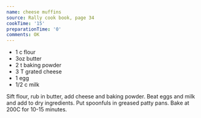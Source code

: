 ```yaml
---
name: cheese muffins
source: Rally cook book, page 34
cookTime: '15'
preparationTime: '0'
comments: OK
---
```


* 1 c flour
* 3oz butter
* 2 t baking powder
* 3 T grated cheese
* 1 egg
* 1/2 c milk

Sift flour, rub in butter, add cheese and baking powder.  Beat eggs and milk and add to dry ingredients.  Put spoonfuls in greased patty pans.  Bake at 200C for 10-15 minutes.

